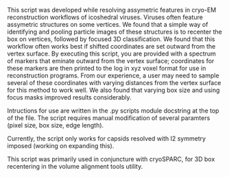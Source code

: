 This script was developed while resolving assymetric features in cryo-EM reconstruction workflows of icoshedral viruses. Viruses often feature assymetric structures on some vertices. We found that a simple way of identifying and pooling particle images of these structures is to recenter the box on vertices, followed by focused 3D classification. We found that this workflow often works best if shifted coordinates are set outward from the vertex surface. By executing this script, you are provided with a spectrum of markers that eminate outward from the vertex surface; coordinates for these markers are then printed to the log in xyz voxel format for use in reconstruction programs. From our experience, a user may need to sample several of these coordinates with varying distances from the vertex surface for this method to work well. We also found that varying box size and using focus masks improved results considerably.


Intructions for use are written in the .py scripts module docstring at the top of the file. The script requires manual modification of several paramters (pixel size, box size, edge length).

Currently, the script only works for capsids resolved with I2 symmetry imposed (working on expanding this). 

This script was primarily used in conjuncture with cryoSPARC, for 3D box recentering in the volume alignment tools utility.
